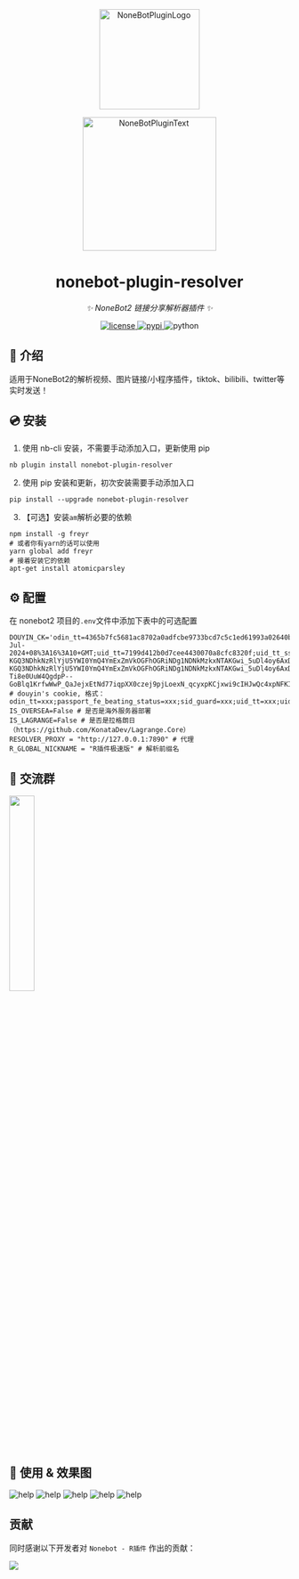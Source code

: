 <div align="center">
  <a href="https://v2.nonebot.dev/store"><img src="https://github.com/A-kirami/nonebot-plugin-template/blob/resources/nbp_logo.png" width="180" height="180" alt="NoneBotPluginLogo"></a>
  <br>
  <p><img src="https://github.com/A-kirami/nonebot-plugin-template/blob/resources/NoneBotPlugin.svg" width="240" alt="NoneBotPluginText"></p>
</div>

<div align="center">

# nonebot-plugin-resolver

_✨ NoneBot2 链接分享解析器插件 ✨_


<a href="./LICENSE">
    <img src="https://img.shields.io/github/license/owner/nonebot-plugin-resolver.svg" alt="license">
</a>
<a href="https://pypi.org/project/nonebot-plugin-resolver">
    <img src="https://img.shields.io/pypi/v/nonebot-plugin-resolver.svg" alt="pypi">
</a>
<img src="https://img.shields.io/badge/python-3.9+-blue.svg" alt="python">

</div>

## 📖 介绍

适用于NoneBot2的解析视频、图片链接/小程序插件，tiktok、bilibili、twitter等实时发送！
## 💿 安装

1. 使用 nb-cli 安装，不需要手动添加入口，更新使用 pip

```
nb plugin install nonebot-plugin-resolver
```

2. 使用 pip 安装和更新，初次安装需要手动添加入口

```
pip install --upgrade nonebot-plugin-resolver
```

3. 【可选】安装`am`解析必要的依赖
```shell
npm install -g freyr
# 或者你有yarn的话可以使用
yarn global add freyr
# 接着安装它的依赖
apt-get install atomicparsley
```

## ⚙️ 配置

在 nonebot2 项目的`.env`文件中添加下表中的可选配置

```
DOUYIN_CK='odin_tt=4365b7fc5681ac8702a0adfcbe9733bcd7c5c1ed61993a02640bbe4f2cc56f419ccbeda80d3560686d9a64f9ea5d587f;passport_fe_beating_status=true;sid_guard=1796d8581585653a050884d09e26008b%7C1715415372%7C5183998%7CWed%2C+10-Jul-2024+08%3A16%3A10+GMT;uid_tt=7199d412b0d7cee4430070a8cfc8320f;uid_tt_ss=7199d412b0d7cee4430070a8cfc8320f;sid_tt=1796d8581585653a050884d09e26008b;sessionid=1796d8581585653a050884d09e26008b;sessionid_ss=1796d8581585653a050884d09e26008b;sid_ucp_v1=1.0.0-KGQ3NDhkNzRlYjU5YWI0YmQ4YmExZmVkOGFhOGRiNDg1NDNkMzkxNTAKGwi_5uDl4oy6AxDM0vyxBhjvMSAMOAJA8QdIBBoCaGwiIDE3OTZkODU4MTU4NTY1M2EwNTA4ODRkMDllMjYwMDhi;ssid_ucp_v1=1.0.0-KGQ3NDhkNzRlYjU5YWI0YmQ4YmExZmVkOGFhOGRiNDg1NDNkMzkxNTAKGwi_5uDl4oy6AxDM0vyxBhjvMSAMOAJA8QdIBBoCaGwiIDE3OTZkODU4MTU4NTY1M2EwNTA4ODRkMDllMjYwMDhi;passport_assist_user=CkGuJEZPpgFQWNMCABb2GaOC-Ti8e0UuW4QgdpP--GoBlq1KrfwWwP_QaJejxEtNd77iqpXX0czej9pjLoexN_qcyxpKCjxwi9cIHJwQc4xpNFKIDoabUFW0O9dmh5yta1sCQR0WbZTaov2ldfGGIoELE5m002kdncRlUiDU_hh0mqAQtIDRDRiJr9ZUIAEiAQNAdRnC;ttwid=1%7C1oSBGQv3H2RaIGU0T5qWdSIbXmqLC8DQ2l_8cXcvoaE%7C1715415325%7C790ecd495fe12b8c3056a6562f14888ca137d14aa01b2534e3f205fb6c8d82a1;' # douyin's cookie, 格式：odin_tt=xxx;passport_fe_beating_status=xxx;sid_guard=xxx;uid_tt=xxx;uid_tt_ss=xxx;sid_tt=xxx;sessionid=xxx;sessionid_ss=xxx;sid_ucp_v1=xxx;ssid_ucp_v1=xxx;passport_assist_user=xxx;ttwid=xxx;
IS_OVERSEA=False # 是否是海外服务器部署
IS_LAGRANGE=False # 是否是拉格朗日（https://github.com/KonataDev/Lagrange.Core）
RESOLVER_PROXY = "http://127.0.0.1:7890" # 代理
R_GLOBAL_NICKNAME = "R插件极速版" # 解析前缀名
```

## 🤺 交流群

<img src="./img/group.JPG" width="30%" height="30%">

## 🎉 使用 & 效果图
![help](./img/example.webp)
![help](./img/example2.webp)
![help](./img/example3.webp)
![help](./img/example4.webp)
![help](./img/example5.webp)

## 贡献

同时感谢以下开发者对 `Nonebot - R插件` 作出的贡献：

<a href="https://github.com/zhiyu1998/nonebot-plugin-resolver/graphs/contributors">
  <img src="https://contrib.rocks/image?repo=zhiyu1998/nonebot-plugin-resolver&max=1000" />
</a>